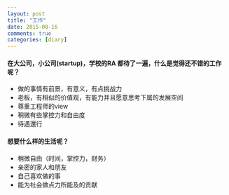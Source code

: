 ```yaml
---
layout: post
title: "工作"
date: 2015-08-16
comments: true
categories: [diary]
---
```


#### 在大公司，小公司(startup)，学校的RA 都待了一遍，什么是觉得还不错的工作呢？

* 做的事情有前景，有意义，有点挑战力
* 老板，有相似的价值观，有能力并且愿意思考下属的发展空间
* 尊重工程师的view
* 稍微有些掌控力和自由度
* 待遇還行


#### 想要什么样的生活呢？

* 稍微自由（时间，掌控力，财务）
* 亲密的家人和朋友
* 自己喜欢做的事
* 能为社会做点力所能及的贡献 
